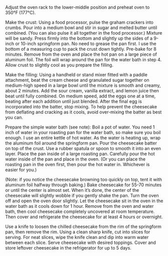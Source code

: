 Adjust the oven rack to the lower-middle position and preheat oven to 350°F (177°C).

Make the crust:  Using a food processor, pulse the graham crackers into crumbs. Pour into a medium bowl and stir in sugar and melted butter until combined. (You can also pulse it all together in the food processor.) Mixture will be sandy. Press firmly into the bottom and slightly up the sides of a 9-inch or 10-inch springform pan. No need to grease the pan first. I use the bottom of a measuring cup to pack the crust down tightly. Pre-bake for 8 minutes. Remove from the oven and place the hot pan on a large piece of aluminum foil. The foil will wrap around the pan for the water bath in step 4. Allow crust to slightly cool as you prepare the filling.

Make the filling:  Using a handheld or stand mixer fitted with a paddle attachment, beat the cream cheese and granulated sugar together on medium-high speed in a large bowl until the mixture is smooth and creamy, about 2 minutes. Add the sour cream, vanilla extract, and lemon juice then beat until fully combined. On medium speed, add the eggs one at a time, beating after each addition until just blended. After the final egg is incorporated into the batter, stop mixing. To help prevent the cheesecake from deflating and cracking as it cools, avoid over-mixing the batter as best you can.

Prepare the simple water bath (see note): Boil a pot of water. You need 1 inch of water in your roasting pan for the water bath, so make sure you boil enough. I use an entire kettle of hot water. As the water is heating up, wrap the aluminum foil around the springform pan. Pour the cheesecake batter on top of the crust. Use a rubber spatula or spoon to smooth it into an even layer. Place the pan inside of a large roasting pan. Carefully pour the hot water inside of the pan and place in the oven. (Or you can place the roasting pan in the oven first, then pour the hot water in. Whichever is easier for you.)

(Note: if you notice the cheesecake browning too quickly on top, tent it with aluminum foil halfway through baking.) Bake cheesecake for 55-70 minutes or until the center is almost set. When it’s done, the center of the cheesecake will slightly wobble if you gently shake the pan. Turn the oven off and open the oven door slightly. Let the cheesecake sit in the oven in the water bath as it cools down for 1 hour. Remove from the oven and water bath, then cool cheesecake completely uncovered at room temperature. Then cover and refrigerate the cheesecake for at least 4 hours or overnight.


Use a knife to loosen the chilled cheesecake from the rim of the springform pan, then remove the rim. Using a clean sharp knife, cut into slices for serving. For neat slices, wipe the knife clean and dip into warm water between each slice.
Serve cheesecake with desired toppings. Cover and store leftover cheesecake in the refrigerator for up to 5 days.
